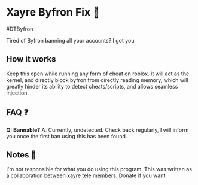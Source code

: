# Xayre Byfron Fix :no_entry_sign:

#DTByfron

Tired of Byfron banning all your accounts? I got you

## How it works
Keep this open while running any form of cheat on roblox. It will act as the kernel, and directly block byfron from directly reading memory, which will greatly hinder its ability to detect cheats/scripts, and allows seamless injection.

## FAQ :question:

**Q: Bannable?**
A: Currently, undetected. Check back regularly, I will inform you once the first ban using this has been found. 

## Notes :pencil:

I'm not responsible for what you do using this program. This was written as a collaboration between xayre tele members. Donate if you want.

